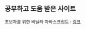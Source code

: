 ## 공부하고 도움 받은 사이트
초보자를 위한 바닐라 자바스크립트 : [링크](https://www.youtube.com/watch?time_continue=468&v=YD1yDErhMa4)